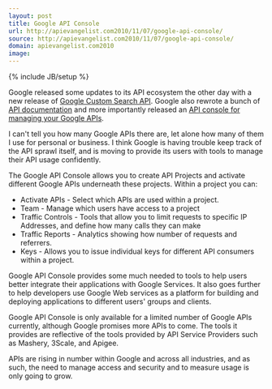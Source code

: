 ```yaml
---
layout: post
title: Google API Console
url: http://apievangelist.com2010/11/07/google-api-console/
source: http://apievangelist.com2010/11/07/google-api-console/
domain: apievangelist.com2010
image: 
---
```

{% include JB/setup %}
<img src="http://kinlane-productions.s3.amazonaws.com/api-evangelist/Google-APIs-Console.jpg" alt="" align="right" />Google released some updates to its API ecosystem the other day with a new release of <a href="http://code.google.com/apis/customsearch/">Google Custom Search API</a>.  Google also rewrote a bunch of <a href="http://googleajaxsearchapi.blogspot.com/2010/11/fall-housekeeping.html">API documentation</a> and more importantly released an <a href="https://code.google.com/apis/console/">API console for managing your Google APIs</a>.<p></p>
I can't tell you how many Google APIs there are, let alone how many of them I use for personal or business.  I think Google is having trouble keep track of the API sprawl itself, and is moving to provide its users with tools to manage their API usage confidently.<p></p>
The Google API Console allows you to create API Projects and activate different Google APIs underneath these projects.  Within a project you can:
<ul class="mainlist">
	<li>Activate APIs - Select which APIs are used within a project.</li>
	<li>Team - Manage which users have access to a project</li>
	<li>Traffic Controls - Tools that allow you to limit requests to specific IP Addresses, and define how many calls they can make</li>
	<li>Traffic Reports - Analytics showing how number of requests and referrers.</li>
	<li>Keys - Allows you to issue individual keys for different API consumers within a project.</li>
</ul>
Google API Console provides some much needed to tools to help users better integrate their applications with Google Services.  It also goes further to help developers use Google Web services as a platform for building and deploying applications to different users' groups and clients.<p></p>
Google API Console is only available for a limited number of Google APIs currently, although Google promises more APIs to come.   The tools it provides are reflective of the tools provided by API Service Providers such as Mashery, 3Scale, and Apigee.<p></p>
APIs are rising in number within Google and across all industries, and as such, the need to manage access and security and to measure usage is only going to grow.
